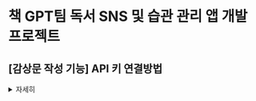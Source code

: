 # 책 GPT팀 독서 SNS 및 습관 관리 앱 개발 프로젝트

## [감상문 작성 기능] API 키 연결방법

<details><summary>자세히</summary>

### 0. ChatGPT API 연결

1. #### 맨 처음, API 키를 `C:\MeltingBooks\` 위치에 있는 local.properties에 추가 한다.

 ![image](https://github.com/user-attachments/assets/886c04a9-4cbb-4366-a7a9-0ec56d4c7ba8)
<API 키--노출주의!!!>
local.properties 열어서 아래 줄 그대로 맨 마지막 줄에 추가하기 
OPENAI_API_KEY=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


### 1. Google Firebase Console API 연결
1. #### 맨 처음, 아래 service.account.json파일을 `C:\MeltingBooks/app/src/main/assets/` 위치에 추가 한다.

   [service-account.json.json](https://github.com/user-attachments/files/19771882/service-account.json.json)

2. #### google.service.json 파일을 C:\MeltingBooks\app'  위치에 추가한다.

![image](https://github.com/user-attachments/assets/9c5b5095-9e60-4268-baeb-8e24ab57542e)
